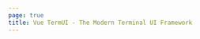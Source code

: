 ```yaml
---
page: true
title: Vue TermUI - The Modern Terminal UI Framework
---
```


<script setup>
import Home from '/@theme/components/Home.vue'
</script>

<Home />
